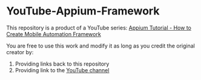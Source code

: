# YouTube-Appium-Framework

This repository  is a product of a YouTube series: [Appium Tutorial - How to Create Mobile Automation Framework](https://www.youtube.com/watch?v=fCrpi_or7zU&list=PLK7KNOA7vbPOh_2sx4aKnU0y6DDUFtQaW)

You are free to use this work and modify it as long as you credit the original creator by:

1. Providing links back to this repository
2. Providing link to the [YouTube channel](https://www.youtube.com/channel/UCmjoNIjXM8DAPCE8-G-WWBg)
